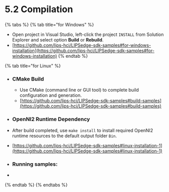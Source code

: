 # 5.2 Compilation

###

{% tabs %}
{% tab title="for Windows" %}
* Open project in Visual Studio, left-click the project `INSTALL` from Solution Explorer and select option **Build** or **Rebuild**.
* [https://github.com/lips-hci/LIPSedge-sdk-samples#for-windows-installation](https://github.com/lips-hci/LIPSedge-sdk-samples#for-windows-installation)
{% endtab %}

{% tab title="for Linux" %}
*   ### CMake Build

    * Use CMake (command line or GUI tool) to complete build configuration and generation.
    * [https://github.com/lips-hci/LIPSedge-sdk-samples#build-samples](https://github.com/lips-hci/LIPSedge-sdk-samples#build-samples)


* ### OpenNI2 Runtime Dependency
* After build completed, use `make install` to install required OpenNI2 runtime resources to the default output folder `Bin`.
* [https://github.com/lips-hci/LIPSedge-sdk-samples#linux-installation-1](https://github.com/lips-hci/LIPSedge-sdk-samples#linux-installation-1)



* ### Running samples:
*
{% endtab %}
{% endtabs %}
